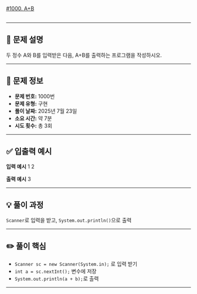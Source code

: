 [#1000. A+B](https://www.acmicpc.net/problem/1000)  
<img src="https://static.solved.ac/tier_small/2.svg" width="16" height="16">

---

## 📝 문제 설명

두 정수 A와 B를 입력받은 다음, A+B를 출력하는 프로그램을 작성하시오.

---

## 📌 문제 정보

- **문제 번호:** 1000번
- **문제 유형:** 구현
- **풀이 날짜:** 2025년 7월 23일
- **소요 시간:** 약 7분
- **시도 횟수:** 총 3회

---

## ✅ 입출력 예시

**입력 예시**
1
2

**출력 예시**
3

---

## 💡 풀이 과정

`Scanner`로 입력을 받고, `System.out.println()`으로 출력

---

## ✏️ 풀이 핵심

- `Scanner sc = new Scanner(System.in);` 로 입력 받기  
- `int a = sc.nextInt();` 변수에 저장  
- `System.out.println(a + b);`로 출력

---